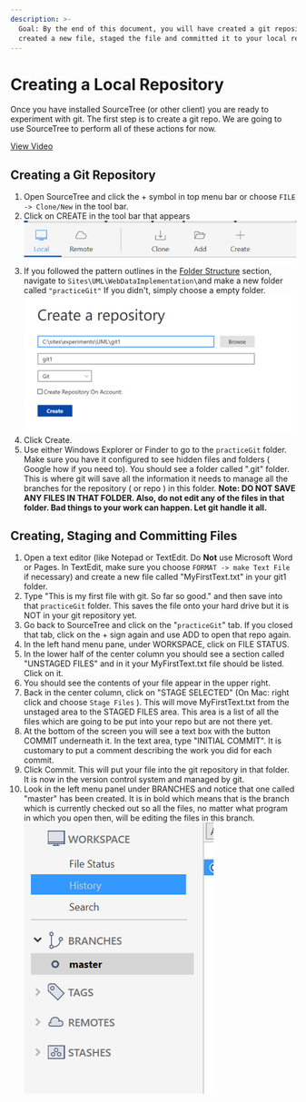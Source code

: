 ```yaml
---
description: >-
  Goal: By the end of this document, you will have created a git repository,
  created a new file, staged the file and committed it to your local repo.
---
```


# Creating a Local Repository

Once you have installed SourceTree (or other client) you are ready to experiment with git. The first step is to create a git repo. We are going to use SourceTree to perform all of these actions for now.&#x20;

[View Video](https://youtu.be/7i54Sd5IIww)

## Creating a Git Repository

1. Open SourceTree and click the + symbol in top menu bar or choose `FILE -> Clone/New` in the tool bar.&#x20;
2. Click on CREATE in the tool bar that appears\
   &#x20;![](<../../.gitbook/assets/image (1) (1) (1) (1) (1) (1) (1) (1).png>)
3. If you followed the pattern outlines in the [Folder Structure](../folder-structure.md) section, navigate to `Sites\UML\WebDataImplementation\`and make a new folder called `"practiceGit"` If you didn't, simply choose a empty folder.   \
   ![](<../../.gitbook/assets/image (1) (1) (1) (1) (1) (1) (1) (1) (1).png>)
4. Click Create.&#x20;
5. Use either Windows Explorer or Finder to go to the `practiceGit` folder. Make sure you have it configured to see hidden files and folders ( Google how if you need to). You should see a folder called ".git" folder. This is where git will save all the information it needs to manage all the branches for the repository ( or repo ) in this folder. **Note: DO NOT SAVE ANY FILES IN THAT FOLDER. Also, do not edit any of the files in that folder. Bad things to your work can happen. Let git handle it all.**&#x20;

## Creating, Staging and Committing Files

1. Open a text editor (like Notepad or TextEdit. Do **Not** use Microsoft Word or Pages. In TextEdit, make sure you choose `FORMAT -> make Text File` if necessary) and create a new file called "MyFirstText.txt" in your git1 folder.&#x20;
2. Type "This is my first file with git. So far so good." and then save into that `practiceGit` folder.  This saves the file onto your hard drive but it is NOT in your git repository yet.&#x20;
3. Go back to SourceTree and click on the "`practiceGit`" tab. If you closed that tab, click on the + sign again and use ADD to open that repo again.&#x20;
4. In the left hand menu pane, under WORKSPACE, click on FILE STATUS.&#x20;
5. In the lower half of the center column you should see a section called "UNSTAGED FILES" and in it your MyFirstText.txt file should be listed. Click on it.&#x20;
6. You should see the contents of your file appear in the upper right.&#x20;
7. Back in the center column, click on "STAGE SELECTED" (On Mac: right click and choose `Stage Files` ). This will move MyFirstText.txt from the unstaged area to the STAGED FILES area. This area is a list of all the files which are going to be put into your repo but are not there yet.&#x20;
8. At the bottom of the screen you will see a text box with the button COMMIT underneath it. In the text area, type "INITIAL COMMIT". It is customary to put a comment describing the work you did for each commit.&#x20;
9. Click Commit. This will put your file into the git repository in that folder. It is now in the version control system and managed by git.&#x20;
10. Look in the left menu panel under BRANCHES and notice that one called "master" has been created. It is in bold which means that is the branch which is currently checked out so all the files, no matter what program in which you open then, will be editing the files in this branch. \
    ![](<../../.gitbook/assets/image (2) (1) (1) (1).png>)




